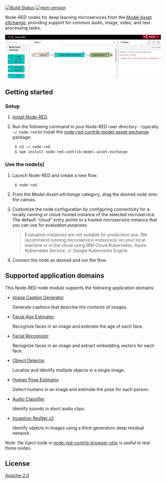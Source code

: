 
[![Build Status](https://travis-ci.org/CODAIT/node-red-contrib-model-asset-exchange.svg?branch=master)](https://travis-ci.org/CODAIT/node-red-contrib-model-asset-exchange) [![npm version](https://badge.fury.io/js/node-red-contrib-model-asset-exchange.svg)](https://badge.fury.io/js/node-red-contrib-model-asset-exchange)

Node-RED nodes for deep learning microservices from the [Model Asset eXchange](https://developer.ibm.com/exchanges/models/), providing support for common audio, image, video, and text processing tasks.

![Node-RED canvas with MAX node](docs/images/canvas.png)


## Getting started


### Setup

1. [Install Node-RED](https://nodered.org/docs/getting-started/installation).

2. Run the following command in your Node-RED user directory - typically `~/.node-red` to install the [node-red-contrib-model-asset-exchange](https://www.npmjs.com/package/node-red-contrib-model-asset-exchange) package:

        $ cd ~/.node-red
        $ npm install node-red-contrib-model-asset-exchange

### Use the node(s)

1. Launch Node-RED and create a new flow.

        $ node-red

2. From the _Model-Asset-eXchange_ category, drag the desired node onto the canvas.

3. Customize the node configuration by configuring connectivity for a locally running or cloud-hosted instance of the selected microservice. The default "cloud" entry points to a hosted microservice instance that you can use for evaluation purposes. 

   > Evaluation instances are not suitable for production use. We recommend running microservice instance(s) on your local machine or in the cloud using IBM Cloud Kubernetes, Azure Kubernetes Service, or Google Kubernetes Engine.
   
4. Connect the node as desired and run the flow. 

## Supported application domains

This Node-RED node module supports the following application domains:

- [Image Caption Generator](https://developer.ibm.com/exchanges/models/all/max-image-caption-generator/)

    Generate captions that describe the contents of images.

- [Facial Age Estimator](https://developer.ibm.com/exchanges/models/all/max-facial-age-estimator/)

    Recognize faces in an image and estimate the age of each face.

- [Facial Recognizer](https://developer.ibm.com/exchanges/models/all/max-facial-recognizer/)

    Recognize faces in an image and extract embedding vectors for each face.

- [Object Detector](https://developer.ibm.com/exchanges/models/all/max-object-detector/)

    Localize and identify multiple objects in a single image.

- [Human Pose Estimator](https://developer.ibm.com/exchanges/models/all/max-human-pose-estimator/)

    Detect humans in an image and estimate the pose for each person.

- [Audio Classifier](https://developer.ibm.com/exchanges/models/all/max-audio-classifier/)

    Identify sounds in short audio clips.

- [Inception ResNet v2](https://developer.ibm.com/exchanges/models/all/max-inception-resnet-v2/)

    Identify objects in images using a third-generation deep residual network.   

Note: file inject node in [node-red-contrib-browser-utils](https://flows.nodered.org/node/node-red-contrib-browser-utils) is useful to test these nodes.

    
License
-------

[Apache-2.0](LICENSE)

